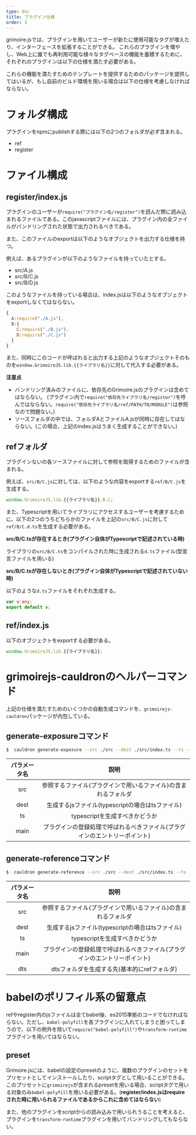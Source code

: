 ```yaml
---
type: doc
title: プラグイン仕様
order: 3
---
```


grimoire.jsでは、プラグインを用いてユーザーが新たに使用可能なタグが増えたり、インターフェースを拡張することができる。
これらのプラグインを増やし、Web上に誰でも再利用可能な様々なタグベースの機能を蓄積するために、それぞれのプラグインは以下の仕様を満たす必要がある。

これらの機能を満たすためのテンプレートを提供するためのパッケージを提供してはいるが、もし自前のビルド環境を用いる場合は以下の仕様を考慮しなければならない。

# フォルダ構成

プラグインをnpmにpublishする際には以下の2つのフォルダが必ず含まれる。

* ref
* register

# ファイル構成

## register/index.js

プラグインのユーザーが`require("プラグイン名/register")`を読んだ際に読み込まれるファイルである。このjavascriptファイルには、プラグイン内の全ファイルがバンドリングされた状態で出力されるべきである。

また、このファイルのexportは以下のようなオブジェクトを出力する仕様を持つ。

例えば、あるプラグインが以下のようなファイルを持っていたとする。

* src/A.js
* src/B/C.js
* src/B/D.js

このようなファイルを持っている場合は、index.jsは以下のようなオブジェクトをexportしなくてはならない。

```javascript
{
  A:require("./A.js"),
  B:{
    C:require("./B.js"),
    D:require("./C.js")
  }
}
```

また、同時にこのコードが呼ばれると出力する上記のようなオブジェクトそのものを`window.GrimoireJS.lib.{{ライブラリ名}}`に対して代入する必要がある。

**注意点**

* バンドリング済みのファイルに、依存先のGrimoire.jsのプラグインは含めてはならない。
(プラグイン内で`require("依存先ライブラリ名/register")`を呼んではならない。`require("依存先ライブラリ名/ref/PATH/TO/MODULE")`は参照なので問題ない。)
* ソースフォルダの中では、フォルダAとファイルA.jsが同時に存在してはならない。(この場合、上記のindex.jsはうまく生成することができない。)

## refフォルダ

プラグインないの各ソースファイルに対して参照を取得するためのファイルが含まれる。

例えば、`src/B/C.js`に対しては、以下のような内容をexportする`ref/B/C.js`を生成する。

```javascript
window.GrimoireJS.lib.{{ライブラリ名}}.B.C;
```

また、Typescriptを用いてライブラリにアクセスするユーザーを考慮するために、以下の2つのうちどちらかのファイルを上記の`src/B/C.js`に対して`ref/B/C.d.ts`を生成する必要がある。

**src/B/C.tsが存在するとき(プラグイン自体がTypescriptで記述されている時)**

ライブラリの`src/B/C.ts`をコンパイルされた時に生成される`d.ts`ファイル(型宣言ファイルを用いる)

**src/B/C.tsが存在しないとき(プラグイン自体がTypescriptで記述されていない時)**

以下のような`d.ts`ファイルをそれぞれ生成する。

```typescript
var v:any;
export default v;
```

## ref/index.js

以下のオブジェクトをexportする必要がある。

```javascript
window.GrimoireJS.lib.{{ライブラリ名}};
```

# grimoirejs-cauldronのヘルパーコマンド

上記の仕様を満たすためのいくつかの自動生成コマンドを、`grimoirejs-cauldron`パッケージが内包している。

## generate-exposureコマンド

```bash
$  cauldron generate-exposure --src ./src --dest ./src/index.ts --ts --main ./src/main.ts
```

|パラメータ名|説明|
|:-:|:-:|
|src|参照するファイル(プラグインで用いるファイル)の含まれるフォルダ|
|dest|生成するjsファイル(typescriptの場合はtsファイル)|
|ts|typescriptを生成すべきかどうか|
|main|プラグインの登録処理で呼ばれるべきファイル(プラグインのエントリーポイント)|

## generate-referenceコマンド

```bash
$  cauldron generate-reference --src ./src --dest ./src/index.ts --ts --main ./src/main.ts --dts ./ref
```

|パラメータ名|説明|
|:-:|:-:|
|src|参照するファイル(プラグインで用いるファイル)の含まれるフォルダ|
|dest|生成するjsファイル(typescriptの場合はtsファイル)|
|ts|typescriptを生成すべきかどうか|
|main|プラグインの登録処理で呼ばれるべきファイル(プラグインのエントリーポイント)|
|dts|dtsフォルダを生成する先(基本的にrefフォルダ)|

# babelのポリフィル系の留意点

refやregister内のjsファイルは全てbabel後、es2015準拠のコードでなければならない。ただし、`babel-polyfill`を各プラグインに入れてしまうと困ってしまうので、以下の例外を除いて`require("babel-polyfill")`や`transform-runtime`プラグインを用いてはならない。

## preset

Grimoire.jsには、babelの設定のpresetのように、複数のプラグインのセットをプリセットとしてインストールしたり、scriptタグとして用いることができる。
このプリセットに`grimoirejs`が含まれるpresetを用いる場合、scriptタグで用いる対象のみ`babel-polyfill`を用いる必要がある。(**register/index.jsはrequireされた時に用いられるファイルであるからこれに含めてはならない**)

また、他のプラグインをscriptからの読み込みで用いられうることを考えると、プラグインを`transform-runtime`プラグインを用いてバンドリングしてもならない。

